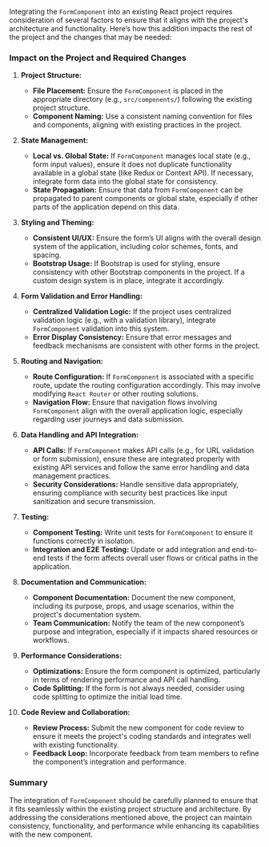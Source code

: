 Integrating the `FormComponent` into an existing React project requires consideration of several factors to ensure that it aligns with the project's architecture and functionality. Here’s how this addition impacts the rest of the project and the changes that may be needed:

### Impact on the Project and Required Changes

1. **Project Structure:**
   - **File Placement:** Ensure the `FormComponent` is placed in the appropriate directory (e.g., `src/components/`) following the existing project structure.
   - **Component Naming:** Use a consistent naming convention for files and components, aligning with existing practices in the project.

2. **State Management:**
   - **Local vs. Global State:** If `FormComponent` manages local state (e.g., form input values), ensure it does not duplicate functionality available in a global state (like Redux or Context API). If necessary, integrate form data into the global state for consistency.
   - **State Propagation:** Ensure that data from `FormComponent` can be propagated to parent components or global state, especially if other parts of the application depend on this data.

3. **Styling and Theming:**
   - **Consistent UI/UX:** Ensure the form’s UI aligns with the overall design system of the application, including color schemes, fonts, and spacing.
   - **Bootstrap Usage:** If Bootstrap is used for styling, ensure consistency with other Bootstrap components in the project. If a custom design system is in place, integrate it accordingly.

4. **Form Validation and Error Handling:**
   - **Centralized Validation Logic:** If the project uses centralized validation logic (e.g., with a validation library), integrate `FormComponent` validation into this system.
   - **Error Display Consistency:** Ensure that error messages and feedback mechanisms are consistent with other forms in the project.

5. **Routing and Navigation:**
   - **Route Configuration:** If `FormComponent` is associated with a specific route, update the routing configuration accordingly. This may involve modifying `React Router` or other routing solutions.
   - **Navigation Flow:** Ensure that navigation flows involving `FormComponent` align with the overall application logic, especially regarding user journeys and data submission.

6. **Data Handling and API Integration:**
   - **API Calls:** If `FormComponent` makes API calls (e.g., for URL validation or form submission), ensure these are integrated properly with existing API services and follow the same error handling and data management practices.
   - **Security Considerations:** Handle sensitive data appropriately, ensuring compliance with security best practices like input sanitization and secure transmission.

7. **Testing:**
   - **Component Testing:** Write unit tests for `FormComponent` to ensure it functions correctly in isolation.
   - **Integration and E2E Testing:** Update or add integration and end-to-end tests if the form affects overall user flows or critical paths in the application.

8. **Documentation and Communication:**
   - **Component Documentation:** Document the new component, including its purpose, props, and usage scenarios, within the project's documentation system.
   - **Team Communication:** Notify the team of the new component’s purpose and integration, especially if it impacts shared resources or workflows.

9. **Performance Considerations:**
   - **Optimizations:** Ensure the form component is optimized, particularly in terms of rendering performance and API call handling.
   - **Code Splitting:** If the form is not always needed, consider using code splitting to optimize the initial load time.

10. **Code Review and Collaboration:**
    - **Review Process:** Submit the new component for code review to ensure it meets the project's coding standards and integrates well with existing functionality.
    - **Feedback Loop:** Incorporate feedback from team members to refine the component’s integration and performance.

### Summary

The integration of `FormComponent` should be carefully planned to ensure that it fits seamlessly within the existing project structure and architecture. By addressing the considerations mentioned above, the project can maintain consistency, functionality, and performance while enhancing its capabilities with the new component.
